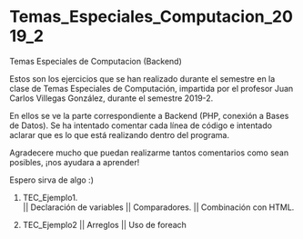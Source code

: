 # Temas_Especiales_Computacion_2019_2
Temas Especiales de Computacion (Backend)

Estos son los ejercicios que se han realizado durante el semestre en la clase de Temas Especiales de Computación, impartida por el profesor Juan Carlos Villegas González, durante el semestre 2019-2.

En ellos se ve la parte correspondiente a Backend (PHP, conexión a Bases de Datos). Se ha intentado comentar cada línea de código e intentado aclarar que es lo que está realizando dentro del programa.

Agradecere mucho que puedan realizarme tantos comentarios como sean posibles, ¡nos ayudara a aprender!

Espero sirva de algo :)



1. TEC_Ejemplo1.  
   || Declaración de variables
   || Comparadores. 
   || Combinación con HTML.
    
 2. TEC_Ejemplo2 
   || Arreglos
   || Uso de foreach
